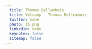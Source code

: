 ```yaml
---
  title: Thomas Bellembois
  title: Volcamp - Thomas Bellembois
  twitter: none
  photo: 15.png
  linkedin: none
  keynotes: false
  sitemap: false
---
```

